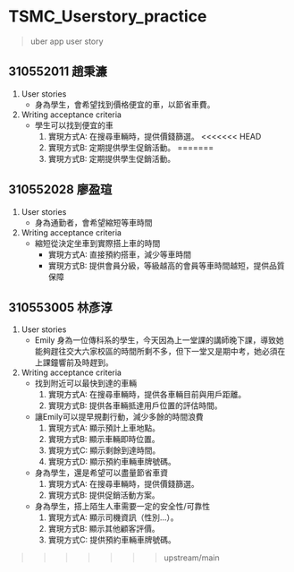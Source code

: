 # TSMC_Userstory_practice
> uber app user story
## 310552011 趙秉濂
1. User stories
    * 身為學生，會希望找到價格便宜的車，以節省車費。
2. Writing acceptance criteria
    * 學生可以找到便宜的車
        1. 實現方式A: 在搜尋車輛時，提供價錢篩選。
<<<<<<< HEAD
        2. 實現方式B: 定期提供學生促銷活動。
=======
        2. 實現方式B: 定期提供學生促銷活動。

## 310552028 廖盈瑄
1. User stories
	* 身為通勤者，會希望縮短等車時間
2. Writing acceptance criteria
    * 縮短從決定坐車到實際搭上車的時間
        * 實現方式A: 直接預約搭車，減少等車時間
        * 實現方式B: 提供會員分級，等級越高的會員等車時間越短，提供品質保障

## 310553005 林彥淳
1. User stories
    * Emily 身為一位傳科系的學生，今天因為上一堂課的講師晚下課，導致她能夠趕往交大六家校區的時間所剩不多，但下一堂又是期中考，她必須在上課鐘響前及時趕到。
2. Writing acceptance criteria
    * 找到附近可以最快到達的車輛
        1. 實現方式A: 在搜尋車輛時，提供各車輛目前與用戶距離。
        2. 實現方式B: 提供各車輛抵達用戶位置的評估時間。
    * 讓Emily可以提早規劃行動，減少多餘的時間浪費
        1. 實現方式A: 顯示預計上車地點。
        2. 實現方式B: 顯示車輛即時位置。
        3. 實現方式C: 顯示剩餘到達時間。
        4. 實現方式D: 顯示預約車輛車牌號碼。
    * 身為學生，還是希望可以盡量節省車資
        1. 實現方式A: 在搜尋車輛時，提供價錢篩選。
        2. 實現方式B: 提供促銷活動方案。
    * 身為學生，搭上陌生人車需要一定的安全性/可靠性
        1. 實現方式A: 顯示司機資訊（性別...）。
        2. 實現方式B: 顯示其他顧客評價。
        3. 實現方式C: 提供預約車輛車牌號碼。
>>>>>>> upstream/main

